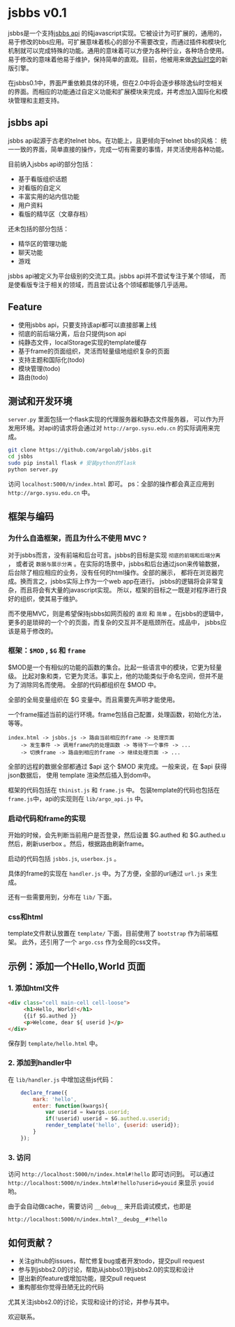 jsbbs v0.1
==========

jsbbs是一个支持[jsbbs api](https://github.com/argolab/jsbbs/wiki/jsbbs-api-v0.1) 的纯javascript实现。它被设计为可扩展的，通用的，易于修改的bbs应用。可扩展意味着核心的部分不需要改变，而通过插件和模块化机制就可以完成特殊的功能。通用的意味着可以方便为各种行业，各种场合使用。易于修改的意味着他易于维护，保持简单的直观。目前，他被用来做[逸仙时空](http://argo.sysu.edu.cn)的新版引擎。

在jsbbs0.1中，界面严重依赖具体的环境，但在2.0中将会逐步移除逸仙时空相关的界面。而相应的功能通过自定义功能和扩展模块来完成，并考虑加入国际化和模块管理和主题支持。

jsbbs api
---------

jsbbs api起源于古老的telnet bbs。在功能上，且更倾向于telnet bbs的风格：
统一一致的界面，简单直接的操作，完成一切有需要的事情，并灵活使用各种功能。

目前纳入jsbbs api的部分包括：

  * 基于看版组织话题
  * 对看版的自定义
  * 丰富实用的站内信功能
  * 用户资料
  * 看版的精华区（文章存档）

还未包括的部分包括：

  * 精华区的管理功能
  * 聊天功能
  * 游戏

jsbbs api被定义为平台级别的交流工具。jsbbs api并不尝试专注于某个领域，
而是使看版专注于相关的领域，而且尝试让各个领域都能够几乎适用。

Feature
--------

  * 使用jsbbs api，只要支持该api都可以直接部署上线
  * 彻底的前后端分离，后台只提供json api
  * 纯静态文件，localStorage实现的template缓存
  * 基于frame的页面组织，灵活而轻量级地组织复杂的页面
  * 支持主题和国际化(todo)
  * 模块管理(todo)
  * 路由(todo)

测试和开发环境
--------------

`server.py` 里面包括一个flask实现的代理服务器和静态文件服务器，
可以作为开发用环境。对api的请求将会通过对 `http://argo.sysu.edu.cn`
的实际调用来完成。

```bash
git clone https://github.com/argolab/jsbbs.git
cd jsbbs
sudo pip install flask # 安装python的flask
python server.py
```

访问 `localhost:5000/n/index.html` 即可。
ps：全部的操作都会真正应用到 `http://argo.sysu.edu.cn` 中。

框架与编码
----------

### 为什么自造框架，而且为什么不使用 MVC ?

对于jsbbs而言，没有前端和后台可言。jsbbs的目标是实现 `彻底的前端和后端分离` ，
或者说 `数据与展示分离` 。在实际的场景中，jsbbs和后台通过json来传输数据，
后台除了相应相应的业务，没有任何的html操作。全部的展示，
都将在浏览器完成。换而言之，jsbbs实际上作为一个web app在进行。
jsbbs的逻辑将会非常复杂，而且将会有大量的javascript实现。
所以，框架的目标之一既是对程序进行良好的组织，使其易于维护。

而不使用MVC，则是希望保持jsbbs如网页般的 `直观` 和 `简单` 。在jsbbs的逻辑中，
更多的是琐碎的一个个的页面，而复杂的交互并不是瓶颈所在。成品中，
jsbbs应该是易于修改的。

### 框架：`$MOD` , `$G` 和 `frame`

$MOD是一个有相似的功能的函数的集合。比起一些语言中的模块，它更为轻量级。
比起对象和类，它更为灵活。事实上，他的功能类似于命名空间，但并不是为了消除同名而使用。
全部的代码都组织在 $MOD 中。

全部的全局变量组织在 $G 变量中。而且需要先声明才能使用。

一个frame描述当前的运行环境。frame包括自己配置，处理函数，初始化方法，等等。

```
index.html -> jsbbs.js -> 路由当前相应的frame -> 处理页面
    -> 发生事件 -> 调用frame内的处理函数 -> 等待下一个事件 -> ...
    -> 切换frame -> 路由到相应的frame -> 继续处理页面 -> ...
```

全部的远程的数据全部都通过 $api 这个 $MOD 来完成。一般来说，在 $api 获得json数据后，
使用 template 渲染然后插入到dom中。

框架的代码包括在 `thinist.js` 和 `frame.js` 中。
包装template的代码也包括在`frame.js`中，api的实现则在 `lib/argo_api.js` 中。

### 启动代码和frame的实现

开始的时候，会先判断当前用户是否登录，然后设置 $G.authed 和 $G.authed.u
然后，刷新userbox 。然后，根据路由刷新frame。

启动的代码包括 `jsbbs.js`, `userbox.js` 。

具体的frame的实现在 `handler.js` 中。为了方便，全部的url通过 `url.js` 来生成。

还有一些需要用到，分布在 `lib/` 下面。

### css和html

template文件默认放置在 `template/` 下面，目前使用了 `bootstrap` 作为前端框架。
此外，还引用了一个 `argo.css` 作为全局的css文件。

示例：添加一个Hello,World 页面
------------------------------

### 1. 添加html文件

```html
<div class="cell main-cell cell-loose">
     <h1>Hello, World!</h1>
     {{if $G.authed }}
     <p>Welcome, dear ${ userid }</p>
</div>
```

保存到 `template/hello.html` 中。

### 2. 添加到handler中

在 `lib/handler.js` 中增加这些js代码：

```javascript
    declare_frame({
        mark: 'hello',
        enter: function(kwargs){
            var userid = kwargs.userid;
            if(!userid) userid = $G.authed.u.userid;
            render_template('hello', {userid: userid});
        }
    });
```

### 3. 访问

访问 `http://localhost:5000/n/index.html#!hello` 即可访问到。
可以通过  `http://localhost:5000/n/index.html#!hello?userid=youid` 来显示 `youid` 哟。

由于会自动做cache，需要访问 `__debug__` 来开启调试模式，也即是

`http://localhost:5000/n/index.html?__deubg__#!hello`

如何贡献？
----------

  * 关注github的issues，帮忙修复bug或者开发todo，提交pull request
  * 参与到jsbbs2.0的讨论，帮助从jsbbs0.1到jsbbs2.0的实现和设计
  * 提出新的feature或增加功能，提交pull request
  * 重构那些你觉得丑陋无比的代码

尤其关注jsbbs2.0的讨论，实现和设计的讨论，并参与其中。

欢迎联系。
